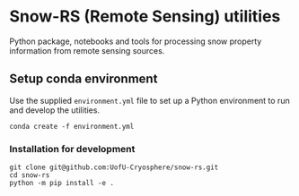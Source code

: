 # Snow-RS (Remote Sensing) utilities

Python package, notebooks and tools for processing snow property information
from remote sensing sources.

## Setup conda environment

Use the supplied `environment.yml` file to set up a Python environment to run
and develop the utilities.

```shell
conda create -f environment.yml
```

### Installation for development

```shell
git clone git@github.com:UofU-Cryosphere/snow-rs.git
cd snow-rs
python -m pip install -e .
```